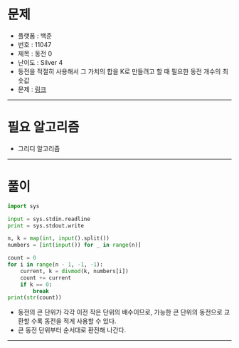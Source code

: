 # 문제
- 플랫폼 : 백준
- 번호 : 11047
- 제목 : 동전 0
- 난이도 : Silver 4
- 동전을 적절히 사용해서 그 가치의 합을 K로 만들려고 할 때 필요한 동전 개수의 최솟값
- 문제 : <a href="https://www.acmicpc.net/problem/11047" target="_blank">링크</a>

---

# 필요 알고리즘
- 그리디 알고리즘

---

# 풀이
```python
import sys

input = sys.stdin.readline
print = sys.stdout.write

n, k = map(int, input().split())
numbers = [int(input()) for _ in range(n)]

count = 0
for i in range(n - 1, -1, -1):
    current, k = divmod(k, numbers[i])
    count += current
    if k == 0:
        break
print(str(count))
```
- 동전의 큰 단위가 각각 이전 작은 단위의 배수이므로, 가능한 큰 단위의 동전으로 교환할 수록 동전을 적게 사용할 수 있다.
- 큰 동전 단위부터 순서대로 환전해 나간다.

---
